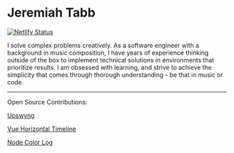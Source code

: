 # Jeremiah Tabb

[![Netlify Status](https://api.netlify.com/api/v1/badges/6adc5527-f8da-4ed2-8d64-9e454471bbe2/deploy-status)](https://app.netlify.com/sites/jtabb/deploys)

I solve complex problems creatively. As a software engineer with a background in music composition, I have years of experience thinking outside of the box to implement technical solutions in environments that prioritize results. I am obsessed with learning, and strive to achieve the simplicity that comes through thorough understanding - be that in music or code.

---

Open Source Contributions:

[Upswyng](https://github.com/CodeForBoulder/upswyng)

[Vue Horizontal Timeline](https://github.com/guastallaigor/vue-horizontal-timeline)

[Node Color Log](https://github.com/tigercosmos/node-color-log)
